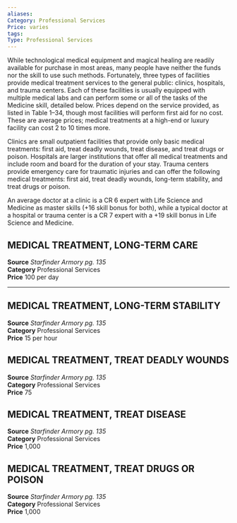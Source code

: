 ```yaml
---
aliases: 
Category: Professional Services
Price: varies 
tags: 
Type: Professional Services
---
```

While technological medical equipment and magical healing are readily available for purchase in most areas, many people have neither the funds nor the skill to use such methods. Fortunately, three types of facilities provide medical treatment services to the general public: clinics, hospitals, and trauma centers. Each of these facilities is usually equipped with multiple medical labs and can perform some or all of the tasks of the Medicine skill, detailed below. Prices depend on the service provided, as listed in Table 1–34, though most facilities will perform first aid for no cost. These are average prices; medical treatments at a high-end or luxury facility can cost 2 to 10 times more.

Clinics are small outpatient facilities that provide only basic medical treatments: first aid, treat deadly wounds, treat disease, and treat drugs or poison. Hospitals are larger institutions that offer all medical treatments and include room and board for the duration of your stay. Trauma centers provide emergency care for traumatic injuries and can offer the following medical treatments: first aid, treat deadly wounds, long-term stability, and treat drugs or poison.

An average doctor at a clinic is a CR 6 expert with Life Science and Medicine as master skills (+16 skill bonus for both), while a typical doctor at a hospital or trauma center is a CR 7 expert with a +19 skill bonus in Life Science and Medicine.

##  MEDICAL TREATMENT, LONG-TERM CARE

**Source** _Starfinder Armory pg. 135_  
**Category** Professional Services  
**Price** 100 per day

---

##  MEDICAL TREATMENT, LONG-TERM STABILITY

**Source** _Starfinder Armory pg. 135_  
**Category** Professional Services  
**Price** 15 per hour

##  MEDICAL TREATMENT, TREAT DEADLY WOUNDS

**Source** _Starfinder Armory pg. 135_  
**Category** Professional Services  
**Price** 75

##  MEDICAL TREATMENT, TREAT DISEASE

**Source** _Starfinder Armory pg. 135_  
**Category** Professional Services  
**Price** 1,000

##  MEDICAL TREATMENT, TREAT DRUGS OR POISON

**Source** _Starfinder Armory pg. 135_  
**Category** Professional Services  
**Price** 1,000
